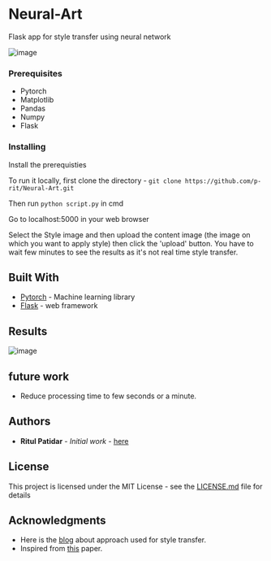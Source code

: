 # Neural-Art

Flask app for style transfer using neural network

![image](https://github.com/p-rit/Neural-Art/blob/master/static/index.png)

### Prerequisites

* Pytorch
* Matplotlib
* Pandas
* Numpy
* Flask

### Installing

Install the prerequisties

To run it locally, first clone the directory - 
`git clone https://github.com/p-rit/Neural-Art.git`

Then run `python script.py` in cmd

Go to localhost:5000 in your web browser

Select the Style image and then upload the content image (the image on which you want to apply style) then click the 'upload' button. You have to wait few minutes to see the results as it's not real time style transfer.


## Built With

* [Pytorch](https://pytorch.org/) -  Machine learning library
* [Flask](http://flask.pocoo.org/) - web framework

## Results

![image](https://github.com/p-rit/Neural-Art/blob/master/static/success.png)

## future work

* Reduce processing time to few seconds or a minute.

## Authors

* **Ritul Patidar** - *Initial work* - [here](https://github.com/p-rit)


## License

This project is licensed under the MIT License - see the [LICENSE.md](https://github.com/p-rit/Neural-Art/LICENSE.md) file for details

## Acknowledgments

* Here is the [blog](https://medium.com/@artistritul1995/style-transfer-using-deep-nural-network-and-pytorch-3fae1c2dd73e) about approach used for style transfer. 
* Inspired from [this](https://www.cv-foundation.org/openaccess/content_cvpr_2016/papers/Gatys_Image_Style_Transfer_CVPR_2016_paper.pdf) paper.
